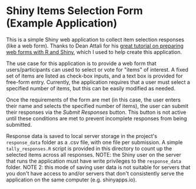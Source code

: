 # Shiny Items Selection Form (Example Application)

This is a simple Shiny web application to collect item selection responses (like a web form).  Thanks to Dean Attali for his [great tutorial on preparing web forms with R and Shiny](https://deanattali.com/2015/06/14/mimicking-google-form-shiny/), which I used to help create this application.

The use case for this application is to provide a web form that users/participants can used to select or vote for "items" of interest.  A fixed set of items are listed as check-box inputs, and a text box is provided for free-form entry.  Currently, the application requires that a user must select a specified number of items, but this can be easily modified as needed.

Once the requirements of the form are met (in this case, the user enters their name and selects the specified number of items), the user can submit their responses via the *Submit Responses* button.  This button is not active until these conditions are met to prevent incomplete responses from being submitted.

Response data is saved to local server storage in the project's ```response_data``` folder as a .csv file, with one file per submission.  A simple ```tally_responses.R``` script is provided in this directory to count up the selected items across all responses.  NOTE: the Shiny user on the server that runs the application must have write privileges to the ```response_data``` folder.  NOTE 2: this mode of saving user data is not suitable for servers that you don't have access to and/or servers that don't consistently serve the application on the same computer (e.g. shinyapps.io).
